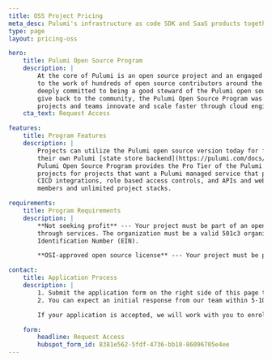 ```yaml
---
title: OSS Project Pricing
meta_desc: Pulumi's infrastructure as code SDK and SaaS products together provide plans for all organizations, including OSI licensed  open source projects.
type: page
layout: pricing-oss

hero:
    title: Pulumi Open Source Program
    description: |
        At the core of Pulumi is an open source project and an engaged community. Pulumi exists thanks
        to the work of hundreds of open source contributors around the world. As a company, we are
        deeply committed to being a good steward of the Pulumi open source project. As a way to
        give back to the community, the Pulumi Open Source Program was created to help open source
        projects and teams innovate and scale faster through cloud engineering.
    cta_text: Request Access

features:
    title: Program Features
    description: |
        Projects can utilize the Pulumi open source version today for free if they prefer to manage
        their own Pulumi [state store backend](https://pulumi.com/docs/intro/concepts/state/). The
        Pulumi Open Source Program provides the Pro Tier of the Pulumi Service at no cost to qualifying
        projects for projects that want a Pulumi managed service that provides features such as dashboards,
        CICD integrations, role based access controls, and APIs and webhooks. Projects get 25 team
        members and unlimited project stacks.

requirements:
    title: Program Requirements
    description: |
        **Not seeking profit** --- Your project must be part of an open source foundation that does not seek to make a profit
        through services. The organization must be a valid 501c3 organization with a Employer
        Identification Number (EIN).

        **OSI-approved open source license** --- Your project must be published under an OSI-approved open source license.

contact:
    title: Application Process
    description: |
        1. Submit the application form on the right side of this page to help us verify that your project meets all program requirements.
        2. You can expect an initial response from our team within 5-10 business days. You may be asked to provide additional information

        If your application is accepted, we will work with you to enroll your account into the Program. Your application must be renewed annually to make sure that your project still meets the Program requirements, which may change from year to year. If you no longer qualify for renewal, we will work with you to make any needed transition as smooth as possible.

    form:
        headline: Request Access
        hubspot_form_id: 8381e562-5fdf-4736-bb10-86096705e4ee
---
```


